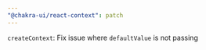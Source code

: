 ```yaml
---
"@chakra-ui/react-context": patch
---
```


`createContext`: Fix issue where `defaultValue` is not passing
